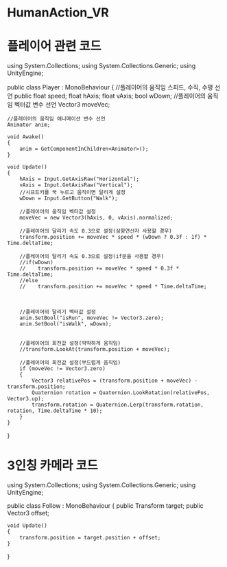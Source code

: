 # HumanAction_VR

# 플레이어 관련 코드
using System.Collections;
using System.Collections.Generic;
using UnityEngine;

public class Player : MonoBehaviour
{
    //플레이어의 움직임 스피드, 수직, 수평 선언
    public float speed;
    float hAxis;
    float vAxis;
    bool wDown;
    //플레이어의 움직임 벡터값 변수 선언
    Vector3 moveVec;

    //플레이어의 움직임 애니메이션 변수 선언
    Animator anim;

    void Awake()
    {
        anim = GetComponentInChildren<Animator>();
    }

    void Update()
    {
        hAxis = Input.GetAxisRaw("Horizontal");
        vAxis = Input.GetAxisRaw("Vertical");
        //시프트키를 꾹 누르고 움직이면 달리게 설정
        wDown = Input.GetButton("Walk");

        //플레이어의 움직임 벡터값 설정
        moveVec = new Vector3(hAxis, 0, vAxis).normalized;

        //플레이어의 달리기 속도 0.3으로 설정(삼항연산자 사용할 경우)
        transform.position += moveVec * speed * (wDown ? 0.3f : 1f) * Time.deltaTime;

        //플레이어의 달리기 속도 0.3으로 설정(if문을 사용할 경우)
        //if(wDown)
        //    transform.position += moveVec * speed * 0.3f * Time.deltaTime;
        //else
        //    transform.position += moveVec * speed * Time.deltaTime;



        //플레이어의 달리기 벡터값 설정
        anim.SetBool("isRun", moveVec != Vector3.zero);
        anim.SetBool("isWalk", wDown);


        //플레이어의 회전값 설정(딱딱하게 움직임)
        //transform.LookAt(transform.position + moveVec);
        
        //플레이어의 회전값 설정(부드럽게 움직임)
        if (moveVec != Vector3.zero)
        {
            Vector3 relativePos = (transform.position + moveVec) - transform.position;
            Quaternion rotation = Quaternion.LookRotation(relativePos, Vector3.up);
            transform.rotation = Quaternion.Lerp(transform.rotation, rotation, Time.deltaTime * 10);
        }
    }
}

# 3인칭 카메라 코드

using System.Collections;
using System.Collections.Generic;
using UnityEngine;

public class Follow : MonoBehaviour
{
    public Transform target;
    public Vector3 offset;

    void Update()
    {
        transform.position = target.position + offset;
    }
}
